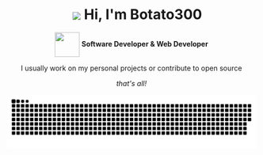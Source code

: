 <div id="user-content-toc">
  <ul align="center" style="list-style: none;">
    <summary>
      <h1>
        <img align="center" width="80" src="https://github.com/user-attachments/assets/2fbe7095-7689-44aa-b7c1-e71714c012f7">
        Hi, I'm Botato300  
      </h1>
    </summary>
  </ul>
</div>


<div align="center">
  <img align="center" src="https://github.com/user-attachments/assets/f3475901-4068-4f59-86e1-405c7a38748c" width="50" height="50"> 
  <b>Software Developer & Web Developer</b>
  
  <p>I usually work on my personal projects or contribute to open source</p>
  
  <p align="middle"><i>that's all!</i></p>
</div>

<p align="middle">
  <picture>
    <source media="(prefers-color-scheme: dark)" srcset="https://github.com/Botato300/Botato300/blob/output/snake-dark.svg" />
    <source media="(prefers-color-scheme: light)" srcset="https://github.com/Botato300/Botato300/blob/output/snake.svg" />
    <img alt="Gráficos de contribuciones hechas durante el año" src="https://github.com/Botato300/Botato300/blob/output/snake.svg" />
  </picture>
</p>
